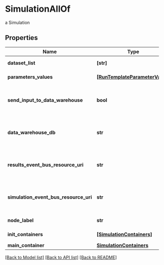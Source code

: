 # SimulationAllOf

a Simulation

## Properties
Name | Type | Description | Notes
------------ | ------------- | ------------- | -------------
**dataset_list** | **[str]** | the list of Dataset Id associated to this Analysis | [optional] [readonly] 
**parameters_values** | [**[RunTemplateParameterValue]**](RunTemplateParameterValue.md) | the list of Run Template parameters values | [optional] [readonly] 
**send_input_to_data_warehouse** | **bool** | whether or not the Dataset values and the input parameters values are send to the DataWarehouse prior to Simulation Run | [optional] [readonly] 
**data_warehouse_db** | **str** | the DataWarehouse database name to send data if sendInputToDataWarehouse is set | [optional] 
**results_event_bus_resource_uri** | **str** | the event bus which receive Workspace Simulation results messages. Message won&#39;t be send if this is not set | [optional] 
**simulation_event_bus_resource_uri** | **str** | the event bus which receive Workspace Simulation events messages. Message won&#39;t be send if this is not set | [optional] 
**node_label** | **str** | the node label request | [optional] [readonly] 
**init_containers** | [**[SimulationContainers]**](SimulationContainers.md) | the list of init containers | [optional] [readonly] 
**main_container** | [**SimulationContainers**](SimulationContainers.md) |  | [optional] 

[[Back to Model list]](../README.md#documentation-for-models) [[Back to API list]](../README.md#documentation-for-api-endpoints) [[Back to README]](../README.md)


